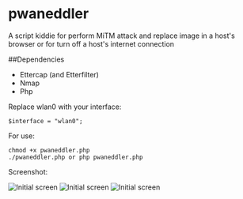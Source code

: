# pwaneddler
A script kiddie for perform MiTM attack and replace image in a host's browser or for turn off a host's internet connection

##Dependencies
- Ettercap (and Etterfilter)
- Nmap
- Php
 
Replace wlan0 with your interface:
```
$interface = "wlan0";
```

For use: 
```
chmod +x pwaneddler.php
./pwaneddler.php or php pwaneddler.php
```


Screenshot: 

![Initial screen](https://raw.github.com/AlexWillyOrion/pwaneddler/master/screen/screen1.png)
![Initial screen](https://raw.github.com/AlexWillyOrion/pwaneddler/master/screen/screen2.png)
![Initial screen](https://raw.github.com/AlexWillyOrion/pwaneddler/master/screen/screen3.png)
